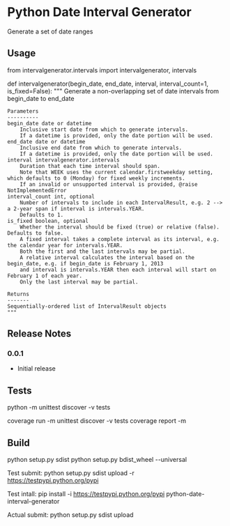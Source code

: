 # Python Date Interval Generator
Generate a set of date ranges

## Usage

from intervalgenerator.intervals import intervalgenerator, intervals



def intervalgenerator(begin_date, end_date, interval, interval_count=1, is_fixed=False):
    """
    Generate a non-overlapping set of date intervals from begin_date to end_date

    Parameters
    ----------
    begin_date date or datetime
        Inclusive start date from which to generate intervals.
        If a datetime is provided, only the date portion will be used.
    end_date date or datetime
        Inclusive end date from which to generate intervals.
        If a datetime is provided, only the date portion will be used.
    interval intervalgenerator.intervals
        Duration that each time interval should span.
        Note that WEEK uses the current calendar.firstweekday setting, which defaults to 0 (Monday) for fixed weekly increments.
        If an invalid or unsupported interval is provided, @raise NotImplementedError
    interval_count int, optional
        Number of intervals to include in each IntervalResult, e.g. 2 --> a 2-year span if interval is intervals.YEAR.
        Defaults to 1.
    is_fixed boolean, optional
        Whether the interval should be fixed (true) or relative (false). Defaults to false.
        A fixed interval takes a complete interval as its interval, e.g. the calendar year for intervals.YEAR.
        Both the first and the last intervals may be partial.
        A relative interval calculates the interval based on the begin_date, e.g. if begin_date is February 1, 2013
        and interval is intervals.YEAR then each interval will start on February 1 of each year.
        Only the last interval may be partial.

    Returns
    -------
    Sequentially-ordered list of IntervalResult objects
    """


## Release Notes

### 0.0.1

* Initial release

## Tests

python -m unittest discover -v tests

coverage run -m unittest discover -v tests
coverage report -m

## Build

python setup.py sdist
python setup.py bdist_wheel --universal

Test submit:
python setup.py sdist upload -r https://testpypi.python.org/pypi

Test intall:
pip install -i https://testpypi.python.org/pypi python-date-interval-generator


Actual submit:
python setup.py sdist upload
